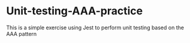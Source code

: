 # Unit-testing-AAA-practice
This is a simple exercise using Jest to perform unit testing based on the AAA pattern 
